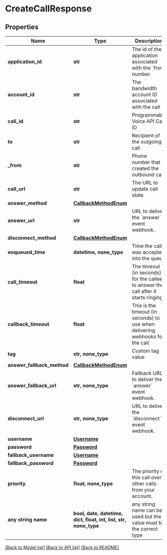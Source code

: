 # CreateCallResponse


## Properties
Name | Type | Description | Notes
------------ | ------------- | ------------- | -------------
**application_id** | **str** | The id of the application associated with the &#x60;from&#x60; number. | 
**account_id** | **str** | The bandwidth account ID associated with the call | 
**call_id** | **str** | Programmable Voice API Call ID | 
**to** | **str** | Recipient of the outgoing call | 
**_from** | **str** | Phone number that created the outbound call | 
**call_url** | **str** | The URL to update call state | 
**answer_method** | [**CallbackMethodEnum**](CallbackMethodEnum.md) |  | 
**answer_url** | **str** | URL to deliver the &#x60;answer&#x60; event webhook. | 
**disconnect_method** | [**CallbackMethodEnum**](CallbackMethodEnum.md) |  | 
**enqueued_time** | **datetime, none_type** | Time the call was accepted into the queue | [optional] 
**call_timeout** | **float** | The timeout (in seconds) for the callee to answer the call after it starts ringing. | [optional] 
**callback_timeout** | **float** | This is the timeout (in seconds) to use when delivering webhooks for the call. | [optional] 
**tag** | **str, none_type** | Custom tag value | [optional] 
**answer_fallback_method** | [**CallbackMethodEnum**](CallbackMethodEnum.md) |  | [optional] 
**answer_fallback_url** | **str, none_type** | Fallback URL to deliver the &#x60;answer&#x60; event webhook. | [optional] 
**disconnect_url** | **str, none_type** | URL to deliver the &#x60;disconnect&#x60; event webhook. | [optional] 
**username** | [**Username**](Username.md) |  | [optional] 
**password** | [**Password**](Password.md) |  | [optional] 
**fallback_username** | [**Username**](Username.md) |  | [optional] 
**fallback_password** | [**Password**](Password.md) |  | [optional] 
**priority** | **float, none_type** | The priority of this call over other calls from your account. | [optional] 
**any string name** | **bool, date, datetime, dict, float, int, list, str, none_type** | any string name can be used but the value must be the correct type | [optional]

[[Back to Model list]](../README.md#documentation-for-models) [[Back to API list]](../README.md#documentation-for-api-endpoints) [[Back to README]](../README.md)


